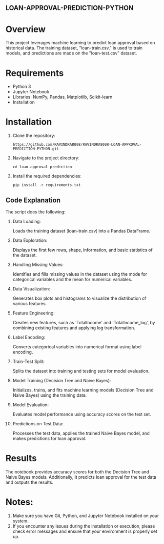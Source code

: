 ## LOAN-APPROVAL-PREDICTION-PYTHON


# Overview

This project leverages machine learning to predict loan approval based on historical data. The training dataset, "loan-train.csv," is used to train models, and predictions are made on the "loan-test.csv" dataset.

# Requirements
- Python 3
- Jupyter Notebook
- Libraries: NumPy, Pandas, Matplotlib, Scikit-learn
- Installation

# Installation
1. Clone the repository:

   ```
   https://github.com/RAVINDRA8008/RAVINDRA8008-LOAN-APPROVAL-PREDICTION-PYTHON.git
   ```
2. Navigate to the project directory:

   ```
   cd loan-approval-prediction
   ```
3. Install the required dependencies:

   ```
   pip install -r requirements.txt
   ```
   
## Code Explanation
The script does the following:
1. Data Loading:

    Loads the training dataset (loan-train.csv) into a Pandas DataFrame.
 2. Data Exploration:

    Displays the first few rows, shape, information, and basic statistics of the dataset.
 3. Handling Missing Values:

    Identifies and fills missing values in the dataset using the mode for categorical variables and the mean for numerical variables.
 4. Data Visualization:

    Generates box plots and histograms to visualize the distribution of various features.
 5. Feature Engineering:

    Creates new features, such as 'TotalIncome' and 'TotalIncome_log', by combining existing features and applying log transformation.
 6. Label Encoding:

    Converts categorical variables into numerical format using label encoding.
 7. Train-Test Split:

    Splits the dataset into training and testing sets for model evaluation.
 8. Model Training (Decision Tree and Naive Bayes):

    Initializes, trains, and fits machine learning models (Decision Tree and Naive Bayes) using the training data.
 9. Model Evaluation:

    Evaluates model performance using accuracy scores on the test set.
    
 11. Predictions on Test Data:

     Processes the test data, applies the trained Naive Bayes model, and makes predictions for loan approval.
# Results
The notebook provides accuracy scores for both the Decision Tree and Naive Bayes models. Additionally, it predicts loan approval for the test data and outputs the results.

# Notes:
1. Make sure you have Git, Python, and Jupyter Notebook installed on your system.
2. If you encounter any issues during the installation or execution, please check error messages and ensure that your environment is properly set up.
